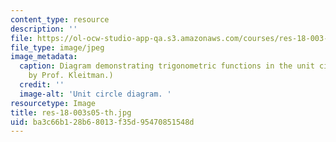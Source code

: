 ```yaml
---
content_type: resource
description: ''
file: https://ol-ocw-studio-app-qa.s3.amazonaws.com/courses/res-18-003-calculus-for-beginners-and-artists-spring-2005/ba3c66b128b68013f35d95470851548d_res-18-003s05-th.jpg
file_type: image/jpeg
image_metadata:
  caption: Diagram demonstrating trigonometric functions in the unit circle. (Figure
    by Prof. Kleitman.)
  credit: ''
  image-alt: 'Unit circle diagram. '
resourcetype: Image
title: res-18-003s05-th.jpg
uid: ba3c66b1-28b6-8013-f35d-95470851548d
---
```

